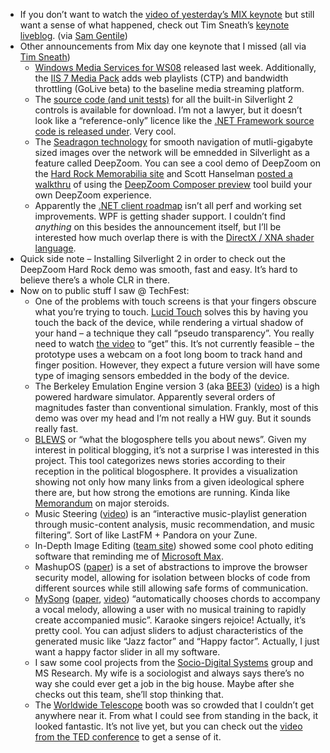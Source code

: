 -   If you don’t want to watch the [video of yesterday’s MIX
    keynote](http://www.visitmix.com/blogs/Joshua/Day-1-Keynote/) but
    still want a sense of what happened, check out Tim Sneath’s [keynote
    liveblog](http://blogs.msdn.com/tims/archive/2008/03/05/mix08-keynote-live-blog.aspx).
    (via [Sam
    Gentile](http://blogs.msdn.com/tims/archive/2008/03/05/mix08-keynote-live-blog.aspx))
-   Other announcements from Mix day one keynote that I missed (all via
    [Tim
    Sneath](http://blogs.msdn.com/tims/archive/2008/03/05/mix08-keynote-live-blog.aspx))
    -   [Windows Media Services for
        WS08](http://www.microsoft.com/windows/windowsmedia/forpros/serve/prodinfo2008.aspx)
        released last week. Additionally, the [IIS 7 Media
        Pack](http://www.iis.net/default.aspx?tabid=22) adds web
        playlists (CTP) and bandwidth throttling (GoLive beta) to the
        baseline media streaming platform.
    -   The [source code (and unit
        tests)](http://www.microsoft.com/downloads/details.aspx?FamilyID=ea93dd89-3af2-4acb-9cf4-bfe01b3f02d4&displaylang=en)
        for all the built-in Silverlight 2 controls is available for
        download. I’m not a lawyer, but it doesn’t look like a
        “reference-only” licence like the [.NET Framework source code is
        released
        under](http://weblogs.asp.net/scottgu/archive/2008/01/16/net-framework-library-source-code-now-available.aspx).
        Very cool.
    -   The [Seadragon technology](http://labs.live.com/Seadragon.aspx)
        for smooth navigation of mutli-gigabyte sized images over the
        network will be emnedded in Silverlight as a feature called
        DeepZoom. You can see a cool demo of DeepZoom on the [Hard Rock
        Memorabilia site](http://memorabilia.hardrock.com/) and Scott
        Hanselman [posted a
        walkthru](http://www.hanselman.com/blog/DeepZoomSeadragonSilverlight2MultiScaleImagesAtMix.aspx)
        of using the [DeepZoom Composer
        preview](http://blogs.msdn.com/expression/archive/2008/03/05/download-the-preview-of-the-deep-zoom-composer.aspx)
        tool build your own DeepZoom experience.
    -   Apparently the [.NET client
        roadmap](http://weblogs.asp.net/scottgu/archive/2008/02/19/net-3-5-client-product-roadmap.aspx)
        isn’t all perf and working set improvements. WPF is getting
        shader support. I couldn’t find *anything* on this besides the
        announcement itself, but I’ll be interested how much overlap
        there is with the [DirectX / XNA shader
        language](http://msdn2.microsoft.com/en-us/library/bb509561(VS.85).aspx).
-   Quick side note – Installing Silverlight 2 in order to check out the
    DeepZoom Hard Rock demo was smooth, fast and easy. It’s hard to
    believe there’s a whole CLR in there.
-   Now on to public stuff I saw @ TechFest:
    -   One of the problems with touch screens is that your fingers
        obscure what you’re trying to touch. [Lucid
        Touch](http://research.microsoft.com/users/baudisch/projects/lucidtouch/)
        solves this by having you touch the back of the device, while
        rendering a virtual shadow of your hand – a technique they call
        “pseudo transparency”. You really need to watch [the
        video](http://www.youtube.com/watch?v=RsNFZAEssPQ) to “get”
        this. It’s not currently feasible – the prototype uses a webcam
        on a foot long boom to track hand and finger position. However,
        they expect a future version will have some type of imaging
        sensors embedded in the body of the device.
    -   The Berkeley Emulation Engine version 3 (aka
        [BEE3](http://research.microsoft.com/projects/BEE3/))
        ([video](http://research.microsoft.com/aboutmsr/techfest/videos/video_d.aspx))
        is a high powered hardware simulator. Apparently several orders
        of magnitudes faster than conventional simulation. Frankly, most
        of this demo was over my head and I’m not really a HW guy. But
        it sounds really fast.
    -   [BLEWS](http://research.microsoft.com/projects/blews/blews.aspx)
        or “what the blogosphere tells you about news”. Given my
        interest in political blogging, it’s not a surprise I was
        interested in this project. This tool categorizes news stories
        according to their reception in the political blogosphere. It
        provides a visualization showing not only how many links from a
        given ideological sphere there are, but how strong the emotions
        are running. Kinda like
        [Memorandum](http://www.memeorandum.com/) on major steroids.
    -   Music Steering
        ([video](http://research.microsoft.com/techfest/videos/video_f.aspx))
        is an “interactive music-playlist generation through
        music-content analysis, music recommendation, and music
        filtering”. Sort of like LastFM + Pandora on your Zune.
    -   In-Depth Image Editing ([team
        site](http://research.microsoft.com/vision/cambridge/i3l/default.htm))
        showed some cool photo editing software that reminding me of
        [Microsoft Max](http://www.microsoft.com/max/).
    -   MashupOS
        ([paper](http://research.microsoft.com/users/helenw/papers/mashupos-hotos))
        is a set of abstractions to improve the browser security model,
        allowing for isolation between blocks of code from different
        sources while still allowing safe forms of communication.
    -   [MySong](http://research.microsoft.com/users/dan/mysong/%20)
        ([paper](http://research.microsoft.com/users/dan/mysong/MySongCHI2008.pdf),
        [video](http://research.microsoft.com/users/dan/mysong/MySongCHI2008.wmv))
        “automatically chooses chords to accompany a vocal melody,
        allowing a user with no musical training to rapidly create
        accompanied music”. Karaoke singers rejoice! Actually, it’s
        pretty cool. You can adjust sliders to adjust characteristics of
        the generated music like “Jazz factor” and “Happy factor”.
        Actually, I just want a happy factor slider in all my software.
    -   I saw some cool projects from the [Socio-Digital
        Systems](http://research.microsoft.com/sds/) group and MS
        Research. My wife is a sociologist and always says there’s no
        way she could ever get a job in the big house. Maybe after she
        checks out this team, she’ll stop thinking that.
    -   The [Worldwide Telescope](http://worldwidetelescope.org/) booth
        was so crowded that I couldn’t get anywhere near it. From what I
        could see from standing in the back, it looked fantastic. It’s
        not live yet, but you can check out the [video from the TED
        conference](http://www.ted.com/talks/view/id/224) to get a sense
        of it.

